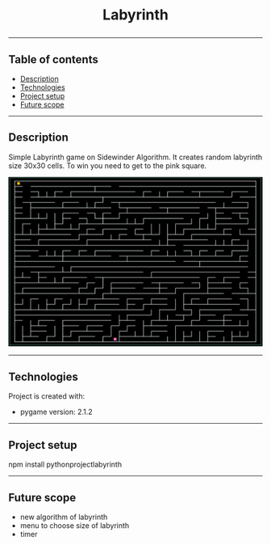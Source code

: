 # <p align=center>Labyrinth</p>

---
## Table of contents

* [Description](#description)
* [Technologies](#technologies)
* [Project setup](#project-setup)
* [Future scope](#future-scope)
---
## Description

Simple Labyrinth game on Sidewinder Algorithm.
It creates random labyrinth size 30x30 cells.
To win you need to get to the pink square.

![](example_labyrinth.png)

---
## Technologies

Project is created with:
* pygame version: 2.1.2
---
## Project setup
npm install pythonprojectlabyrinth

---
## Future scope
* new algorithm of labyrinth
* menu to choose size of labyrinth
* timer